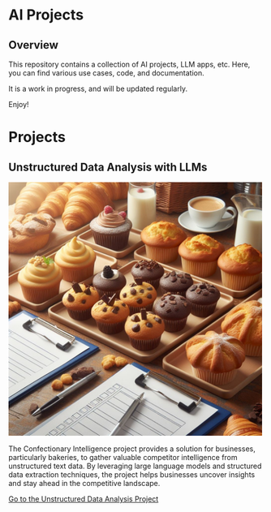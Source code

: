 # AI Projects

## Overview
This repository contains a collection of AI projects, LLM apps, etc. Here, you can find various use cases, code, and documentation.

It is a work in progress, and will be updated regularly.

Enjoy!

# Projects 
## Unstructured Data Analysis with LLMs

<img src="unstructured_data/img/clipboard.jpeg" alt="drawing" width="500"/>

The Confectionary Intelligence project provides a solution for businesses, particularly bakeries, to gather valuable competitor intelligence from unstructured text data. By leveraging large language models and structured data extraction techniques, the project helps businesses uncover insights and stay ahead in the competitive landscape.

[Go to the Unstructured Data Analysis Project](/unstructured_data)